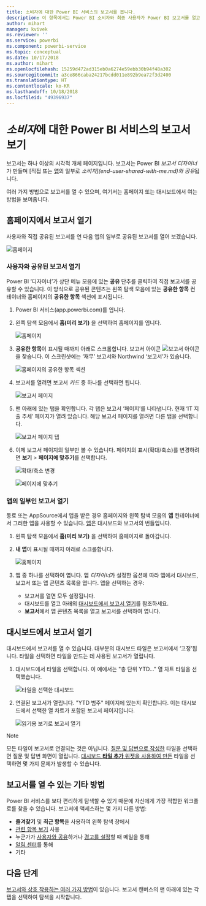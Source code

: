 ```yaml
---
title: 소비자에 대한 Power BI 서비스의 보고서를 봅니다.
description: 이 항목에서는 Power BI 소비자와 최종 사용자가 Power BI 보고서를 열고 보아야 하는 내용을 표시합니다.
author: mihart
manager: kvivek
ms.reviewer: ''
ms.service: powerbi
ms.component: powerbi-service
ms.topic: conceptual
ms.date: 10/17/2018
ms.author: mihart
ms.openlocfilehash: 15259d472ad315eb0a6274e59ebb30b94f48a302
ms.sourcegitcommit: a3ce866caba24217bcdd011e892b9ea72f3d2400
ms.translationtype: HT
ms.contentlocale: ko-KR
ms.lasthandoff: 10/18/2018
ms.locfileid: "49396937"
---
```

# <a name="view-a-report-in-power-bi-service-for-consumers"></a>*소비자*에 대한 Power BI 서비스의 보고서 보기
보고서는 하나 이상의 시각적 개체 페이지입니다. 보고서는 Power BI *보고서 디자이너*가 만들며 [직접 또는 [앱](end-user-apps.md)의 일부로 *소비자](end-user-shared-with-me.md)와 공유*됩니다. 

여러 가지 방법으로 보고서를 열 수 있으며, 여기서는 홈페이지 또는 대시보드에서 여는 방법을 보여줍니다. 

<!-- add art-->


## <a name="open-a-report-from-your-home-page"></a>홈페이지에서 보고서 열기
사용자와 직접 공유된 보고서를 연 다음 앱의 일부로 공유된 보고서를 열어 보겠습니다.

   ![홈페이지](./media/end-user-report-open/power-bi-home.png)

### <a name="open-a-report-that-has-been-shared-with-you"></a>사용자와 공유된 보고서 열기
Power BI ‘디자이너’가 상단 메뉴 모음에 있는 **공유** 단추를 클릭하여 직접 보고서를 공유할 수 있습니다. 이 방식으로 공유된 콘텐츠는 왼쪽 탐색 모음에 있는 **공유한 항목** 컨테이너와 홈페이지의 **공유한 항목** 섹션에 표시됩니다.

1. Power BI 서비스(app.powerbi.com)를 엽니다.

2. 왼쪽 탐색 모음에서 **홈(미리 보기)** 을 선택하여 홈페이지를 엽니다.  

   ![홈페이지](./media/end-user-report-open/power-bi-select-home.png)
   
3. **공유한 항목**이 표시될 때까지 아래로 스크롤합니다. 보고서 아이콘 ![보고서 아이콘](./media/end-user-report-open/power-bi-report-icon.png)을 찾습니다. 이 스크린샷에는 ‘재무’ 보고서와 Northwind ‘보고서’가 있습니다. 
   
   ![홈페이지의 공유한 항목 섹션](./media/end-user-report-open/power-bi-shared.png)

4. 보고서를 열려면 보고서 *카드* 중 하나를 선택하면 됩니다.

   ![보고서 페이지](./media/end-user-report-open/power-bi-report1.png)

5. 맨 아래에 있는 탭을 확인합니다. 각 탭은 보고서 ‘페이지’를 나타냅니다. 현재 ‘IT 지출 추세’ 페이지가 열려 있습니다. 해당 보고서 페이지를 열려면 다른 탭을 선택합니다. 

   ![보고서 페이지 탭](./media/end-user-report-open/power-bi-tabs.png)

6. 이제 보고서 페이지의 일부만 볼 수 있습니다. 페이지의 표시(확대/축소)를 변경하려면 **보기** > **페이지에 맞추기**를 선택합니다.

   ![확대/축소 변경](./media/end-user-report-open/power-bi-fit.png)

   ![페이지에 맞추기](./media/end-user-report-open/power-bi-report2.png)

### <a name="open-a-report-that-is-part-of-an-app"></a>앱의 일부인 보고서 열기
동료 또는 AppSource에서 앱을 받은 경우 홈페이지와 왼쪽 탐색 모음의 **앱** 컨테이너에서 그러한 앱을 사용할 수 있습니다. [앱](end-user-apps.md)은 대시보드와 보고서의 번들입니다.

1. 왼쪽 탐색 모음에서 **홈(미리 보기)** 을 선택하여 홈페이지로 돌아갑니다.

7. **내 앱**이 표시될 때까지 아래로 스크롤합니다.

   ![홈페이지](./media/end-user-report-open/power-bi-my-apps.png)

8. 앱 중 하나를 선택하여 엽니다. 앱 *디자이너*가 설정한 옵션에 따라 앱에서 대시보드, 보고서 또는 앱 콘텐츠 목록을 엽니다. 앱을 선택하는 경우:
    - 보고서를 열면 모두 설정됩니다.
    - 대시보드를 열고 아래의 [대시보드에서 보고서 열기](#Open-a-report-from-a-dashboard)를 참조하세요.
    - **보고서**에서 앱 콘텐츠 목록을 열고 보고서를 선택하여 엽니다.


## <a name="open-a-report-from-a-dashboard"></a>대시보드에서 보고서 열기
대시보드에서 보고서를 열 수 있습니다. 대부분의 대시보드 타일은 보고서에서 ‘고정’됩니다. 타일을 선택하면 타일을 만드는 데 사용된 보고서가 열립니다. 

1. 대시보드에서 타일을 선택합니다. 이 예에서는 "총 단위 YTD..." 열 차트 타일을 선택했습니다.

    ![타일을 선택한 대시보드](./media/end-user-report-open/power-bi-dashboard.png)

2.  연결된 보고서가 열립니다. "YTD 범주" 페이지에 있는지 확인합니다. 이는 대시보드에서 선택한 열 차트가 포함된 보고서 페이지입니다.

    ![읽기용 보기로 보고서 열기](./media/end-user-report-open/power-bi-report-new.png)

> [!NOTE]
> 모든 타일이 보고서로 연결되는 것은 아닙니다. [질문 및 답변으로 작성한](end-user-q-and-a.md) 타일을 선택하면 질문 및 답변 화면이 열립니다. [대시보드 **타일 추가** 위젯을 사용하여 만든](../service-dashboard-add-widget.md) 타일을 선택하면 몇 가지 문제가 발생할 수 있습니다.  


##  <a name="still-more-ways-to-open-a-report"></a>보고서를 열 수 있는 기타 방법
Power BI 서비스를 보다 편리하게 탐색할 수 있기 때문에 자신에게 가장 적합한 워크플로를 찾을 수 있습니다. 보고서에 액세스하는 몇 가지 다른 방법:
- **즐겨찾기** 및 **최근 항목**을 사용하여 왼쪽 탐색 창에서    
- [관련 항목 보기](end-user-related.md) 사용    
- 누군가가 [사용자와 공유](../service-share-reports.md)하거나 [경고를 설정](end-user-alerts.md)할 때 메일을 통해    
- [알림 센터](end-user-notification-center.md)를 통해    
- 기타

## <a name="next-steps"></a>다음 단계
[보고서와 상호 작용하는 여러 가지 방법](end-user-reading-view.md)이 있습니다.  보고서 캔버스의 맨 아래에 있는 각 탭을 선택하여 탐색을 시작합니다.

